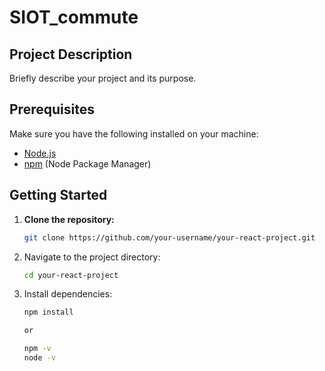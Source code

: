 # SIOT_commute

## Project Description

Briefly describe your project and its purpose.

## Prerequisites

Make sure you have the following installed on your machine:

- [Node.js](https://nodejs.org/)
- [npm](https://www.npmjs.com/) (Node Package Manager)

## Getting Started

1. **Clone the repository:**

   ```bash
   git clone https://github.com/your-username/your-react-project.git

2. Navigate to the project directory:

   ```bash
   cd your-react-project

3. Install dependencies:

   ```bash
   npm install
   
   or

   npm -v
   node -v
